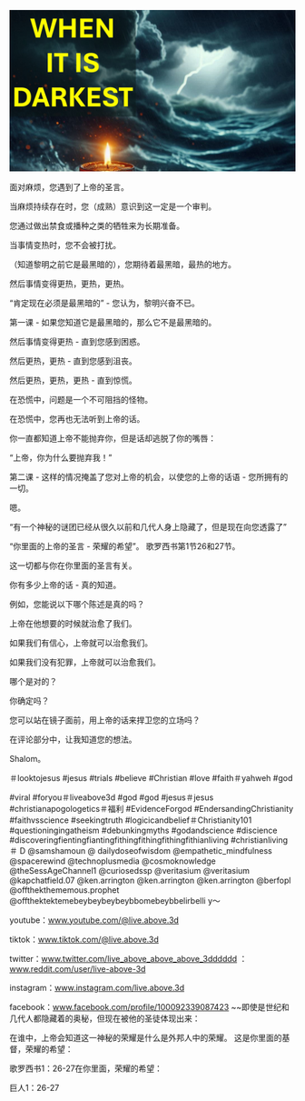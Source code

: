 ![Video cover image](../cover.jpg "cover photo")

面对麻烦，您遇到了上帝的圣言。

当麻烦持续存在时，您（成熟）意识到这一定是一个审判。

您通过做出禁食或播种之类的牺牲来为长期准备。

当事情变热时，您不会被打扰。

（知道黎明之前它是最黑暗的），您期待着最黑暗，最热的地方。

然后事情变得更热，更热，更热。

“肯定现在必须是最黑暗的”  - 您认为，黎明兴奋不已。

第一课 - 如果您知道它是最黑暗的，那么它不是最黑暗的。

然后事情变得更热 - 直到您感到困惑。

然后更热，更热 - 直到您感到沮丧。

然后更热，更热，更热 - 直到惊慌。

在恐慌中，问题是一个不可阻挡的怪物。

在恐慌中，您再也无法听到上帝的话。

你一直都知道上帝不能抛弃你，但是话却逃脱了你的嘴唇：

“上帝，你为什么要抛弃我！”

第二课 - 这样的情况掩盖了您对上帝的机会，以使您的上帝的话语 - 您所拥有的一切。

嗯。

“有一个神秘的谜团已经从很久以前和几代人身上隐藏了，但是现在向您透露了”

“你里面的上帝的圣言 - 荣耀的希望”。 歌罗西书第1节26和27节。

这一切都与你在你里面的圣言有关。

你有多少上帝的话 - 真的知道。

例如，您能说以下哪个陈述是真的吗？

上帝在他想要的时候就治愈了我们。

如果我们有信心，上帝就可以治愈我们。

如果我们没有犯罪，上帝就可以治愈我们。

哪个是对的？

你确定吗？

您可以站在镜子面前，用上帝的话来捍卫您的立场吗？

在评论部分中，让我知道您的想法。

Shalom。


＃looktojesus #jesus #trials #believe #Christian #love #faith＃yahweh #god

#viral #foryou＃liveabove3d #god #god #jesus＃jesus #christianapogologetics＃福利 #EvidenceForgod #EndersandingChristianity #faithvsscience #seekingtruth #logicicandbelief＃Christianity101 #questioningingatheism #debunkingmyths #godandscience #discience #discoveringfientingfiantingfithingfithingfithingfithianliving #christianliving＃ D @samshamoun @ dailydoseofwisdom @empathetic_mindfulness @spacerewind @technoplusmedia @cosmoknowledge @theSessAgeChannel1 @curiosedssp @veritasium @veritasium @kapchatfield.07 @ken.arrington @ken.arrington @ken.arrington @berfopl @offthekthememous.prophet @offthektektemebeybeybeybeybbomebeybbelirbelli y〜

youtube：www.youtube.com/@live.above.3d


tiktok：www.tiktok.com/@live.above.3d

twitter：www.twitter.com/live_above_above_above_3dddddd ：www.reddit.com/user/live-above-3d

instagram：www.instagram.com/live.above.3d

facebook：www.facebook.com/profile/100092339087423 ~~即使是世纪和几代人都隐藏着的奥秘，但现在被他的圣徒体现出来：

在谁中，上帝会知道这一神秘的荣耀是什么是外邦人中的荣耀。 这是你里面的基督，荣耀的希望：

歌罗西书1：26-27在你里面，荣耀的希望：

巨人1：26-27






